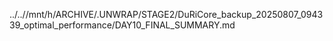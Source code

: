 ../..//mnt/h/ARCHIVE/.UNWRAP/STAGE2/DuRiCore_backup_20250807_094339_optimal_performance/DAY10_FINAL_SUMMARY.md